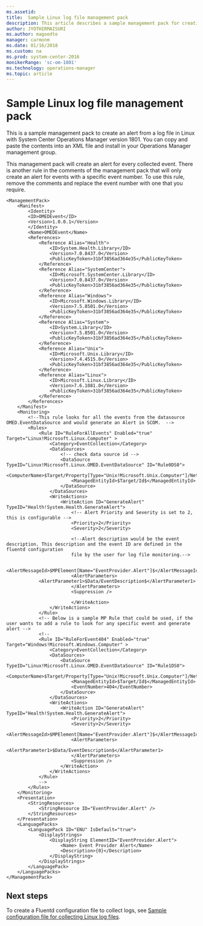 ```yaml
---
ms.assetid: 
title:  Sample Linux log file management pack 
description: This article describes a sample management pack for creating an alert from a log file on Linux in System Center Operations Manager.    
author: JYOTHIRMAISURI
ms.author: magoedte
manager: carmonm
ms.date: 01/16/2018
ms.custom: na
ms.prod: system-center-2016
monikerRange: 'sc-om-1801'
ms.technology: operations-manager
ms.topic: article
---
```


# Sample Linux log file management pack
This is a sample management pack to create an alert from a log file in Linux with System Center Operations Manager version 1801.  You can copy and paste the contents into an XML file and install in your Operations Manager management group.

This management pack will create an alert for every collected event.  There is another rule in the comments of the management pack that will only create an alert for events with a specific event number.  To use this rule, remove the comments and replace the event number with one that you require.


    <ManagementPack>
        <Manifest>
            <Identity>
            <ID>OMEDEvent</ID>
            <Version>1.0.0.1</Version>
            </Identity>
            <Name>OMEDEvent</Name>
            <References>
                <Reference Alias="Health">
                    <ID>System.Health.Library</ID>
                    <Version>7.0.8437.0</Version>
                    <PublicKeyToken>31bf3856ad364e35</PublicKeyToken>
                </Reference>
                <Reference Alias="SystemCenter">
                    <ID>Microsoft.SystemCenter.Library</ID>
                    <Version>7.0.8437.0</Version>
                    <PublicKeyToken>31bf3856ad364e35</PublicKeyToken>
                </Reference>
                <Reference Alias="Windows">
                    <ID>Microsoft.Windows.Library</ID>
                    <Version>7.5.8501.0</Version>
                    <PublicKeyToken>31bf3856ad364e35</PublicKeyToken>
                </Reference>
                <Reference Alias="System">
                    <ID>System.Library</ID>
                    <Version>7.5.8501.0</Version>
                    <PublicKeyToken>31bf3856ad364e35</PublicKeyToken>
                </Reference>
                <Reference Alias="Unix">
                    <ID>Microsoft.Unix.Library</ID>
                    <Version>7.4.4515.0</Version>
                    <PublicKeyToken>31bf3856ad364e35</PublicKeyToken>
                </Reference>
                <Reference Alias="Linux">
                    <ID>Microsoft.Linux.Library</ID>
                    <Version>7.6.1081.0</Version>
                    <PublicKeyToken>31bf3856ad364e35</PublicKeyToken>
                </Reference>
            </References>
        </Manifest>
        <Monitoring>
            <!--This rule looks for all the events from the datasource OMED.EventDataSource and would generate an Alert in SCOM.  -->
            <Rules>
                <Rule ID="RuleForAllEvents" Enabled="true" Target="Linux!Microsoft.Linux.Computer" >
                    <Category>EventCollection</Category>
                    <DataSources>
                        <!-- check data source id -->
                        <DataSource TypeID="Linux!Microsoft.Linux.OMED.EventDataSource" ID="Rule0DS0">
                            <ComputerName>$Target/Property[Type="Unix!Microsoft.Unix.Computer"]/NetworkName$</ComputerName>
                            <ManagedEntityId>$Target/Id$</ManagedEntityId>
                        </DataSource>
                    </DataSources>
                    <WriteActions>
                        <WriteAction ID="GenerateAlert" TypeID="Health!System.Health.GenerateAlert">
                            <!-- Alert Priority and Severity is set to 2, this is configurable -->
                            <Priority>2</Priority>
                            <Severity>2</Severity>
                                
                            <!--Alert description would be the event description. This description and the event ID are defined in the fluentd configuration 
                            file by the user for log file monitoring.-->
                    
                            <AlertMessageId>$MPElement[Name="EventProvider.Alert"]$</AlertMessageId>
                            <AlertParameters>
                <AlertParameter1>$Data/EventDescription$</AlertParameter1>
                            </AlertParameters>
                            <Suppression />

                            </WriteAction>
                    </WriteActions>
                </Rule>
                <!-- Below is a sample MP Rule that could be used, if the user wants to add a rule to look for any specific event and generate alert -->
                <!--
                <Rule ID="RuleForEvent404" Enabled="true" Target="Windows!Microsoft.Windows.Computer" >
                    <Category>EventCollection</Category>
                    <DataSources>
                        <DataSource TypeID="Linux!Microsoft.Linux.OMED.EventDataSource" ID="Rule1DS0">  
                            <ComputerName>$Target/Property[Type="Unix!Microsoft.Unix.Computer"]/NetworkName$</ComputerName>
                            <ManagedEntityId>$Target/Id$</ManagedEntityId>
                            <EventNumber>404</EventNumber>
                        </DataSource>
                    </DataSources>
                    <WriteActions>
                        <WriteAction ID="GenerateAlert" TypeID="Health!System.Health.GenerateAlert">
                            <Priority>2</Priority>
                            <Severity>2</Severity>
                            <AlertMessageId>$MPElement[Name="EventProvider.Alert"]$</AlertMessageId>
                            <AlertParameters>
                                <AlertParameter1>$Data/EventDescription$</AlertParameter1>
                            </AlertParameters>
                            <Suppression />
                        </WriteAction>
                    </WriteActions>
                </Rule>
                -->
            </Rules>
        </Monitoring>
        <Presentation>
            <StringResources>
                <StringResource ID="EventProvider.Alert" />
            </StringResources>
        </Presentation>
        <LanguagePacks>
            <LanguagePack ID="ENU" IsDefault="true">
                <DisplayStrings>
                    <DisplayString ElementID="EventProvider.Alert">
                        <Name> Event Provider Alert</Name>
                        <Description>{0}</Description>
                    </DisplayString>
                </DisplayStrings>
            </LanguagePack>
        </LanguagePacks>
    </ManagementPack>


## Next steps

To create a Fluentd configuration file to collect logs, see [Sample configuration file for collecting Linux log files](manage-sample-configuration-file.md).

